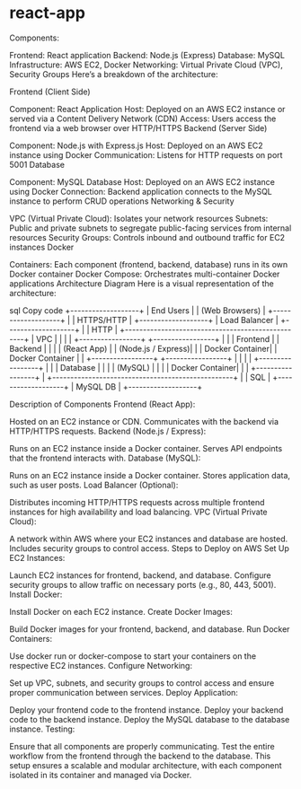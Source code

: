 # react-app

Components:

Frontend: React application
Backend: Node.js (Express)
Database: MySQL
Infrastructure: AWS EC2, Docker
Networking: Virtual Private Cloud (VPC), Security Groups
Here’s a breakdown of the architecture:

Frontend (Client Side)

Component: React Application
Host: Deployed on an AWS EC2 instance or served via a Content Delivery Network (CDN)
Access: Users access the frontend via a web browser over HTTP/HTTPS
Backend (Server Side)

Component: Node.js with Express.js
Host: Deployed on an AWS EC2 instance using Docker
Communication: Listens for HTTP requests on port 5001
Database

Component: MySQL Database
Host: Deployed on an AWS EC2 instance using Docker
Connection: Backend application connects to the MySQL instance to perform CRUD operations
Networking & Security

VPC (Virtual Private Cloud): Isolates your network resources
Subnets: Public and private subnets to segregate public-facing services from internal resources
Security Groups: Controls inbound and outbound traffic for EC2 instances
Docker

Containers: Each component (frontend, backend, database) runs in its own Docker container
Docker Compose: Orchestrates multi-container Docker applications
Architecture Diagram
Here is a visual representation of the architecture:

sql
Copy code
                          +-------------------+
                          |    End Users      |
                          | (Web Browsers)    |
                          +-------------------+
                                   |
                                   | HTTPS/HTTP
                                   |
                          +-------------------+
                          |    Load Balancer  |
                          +-------------------+
                                   |
                                   | HTTP
                                   |
            +--------------------------------------------------+
            |                      VPC                         |
            |                                                   |
            |    +-----------------+       +-----------------+  |
            |    |    Frontend      |       |    Backend      |  |
            |    |   (React App)    |       | (Node.js / Express)|
            |    |   Docker Container|       | Docker Container |
            |    +-----------------+       +-----------------+  |
            |                                                   |
            |                      +-----------------+        |
            |                      |    Database     |        |
            |                      |   (MySQL)       |        |
            |                      | Docker Container|        |
            |                      +-----------------+        |
            +--------------------------------------------------+
                                   |
                                   | SQL
                                   |
                          +-------------------+
                          |     MySQL DB       |
                          +-------------------+

Description of Components
Frontend (React App):

Hosted on an EC2 instance or CDN.
Communicates with the backend via HTTP/HTTPS requests.
Backend (Node.js / Express):

Runs on an EC2 instance inside a Docker container.
Serves API endpoints that the frontend interacts with.
Database (MySQL):

Runs on an EC2 instance inside a Docker container.
Stores application data, such as user posts.
Load Balancer (Optional):

Distributes incoming HTTP/HTTPS requests across multiple frontend instances for high availability and load balancing.
VPC (Virtual Private Cloud):

A network within AWS where your EC2 instances and database are hosted.
Includes security groups to control access.
Steps to Deploy on AWS
Set Up EC2 Instances:

Launch EC2 instances for frontend, backend, and database.
Configure security groups to allow traffic on necessary ports (e.g., 80, 443, 5001).
Install Docker:

Install Docker on each EC2 instance.
Create Docker Images:

Build Docker images for your frontend, backend, and database.
Run Docker Containers:

Use docker run or docker-compose to start your containers on the respective EC2 instances.
Configure Networking:

Set up VPC, subnets, and security groups to control access and ensure proper communication between services.
Deploy Application:

Deploy your frontend code to the frontend instance.
Deploy your backend code to the backend instance.
Deploy the MySQL database to the database instance.
Testing:

Ensure that all components are properly communicating.
Test the entire workflow from the frontend through the backend to the database.
This setup ensures a scalable and modular architecture, with each component isolated in its container and managed via Docker.
